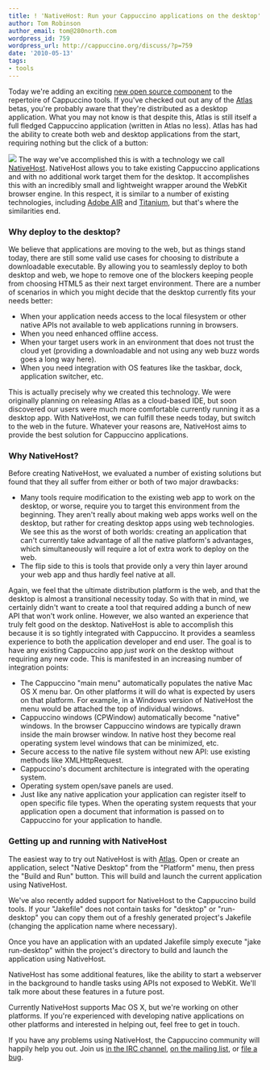 ```yaml
---
title: ! 'NativeHost: Run your Cappuccino applications on the desktop'
author: Tom Robinson
author_email: tom@280north.com
wordpress_id: 759
wordpress_url: http://cappuccino.org/discuss/?p=759
date: '2010-05-13'
tags:
- tools
---
```



Today we're adding an exciting [new open source component](http://github.com/280north/cappuccino/tree/master/Tools/NativeHost) to the repertoire of Cappuccino tools. If you've checked out out any of the [Atlas](http://280atlas.com/) betas, you're probably aware that they're distributed as a desktop application. What you may not know is that despite this, Atlas is still itself a full fledged Cappuccino application (written in Atlas no less). Atlas has had the ability to create both web and desktop applications from the start, requiring nothing but the click of a button:

[![](/img/cpo-uploads/2010/05/atlas-desktop-native.png)](/img/cpo-uploads/2010/05/atlas-desktop-native.png) The way we've accomplished this is with a technology we call [NativeHost](http://github.com/280north/cappuccino/tree/master/Tools/NativeHost). NativeHost allows you to take existing Cappuccino applications and with no additional work target them for the desktop. It accomplishes this with an incredibly small and lightweight wrapper around the WebKit browser engine. In this respect, it is similar to a number of existing technologies, including [Adobe AIR](http://www.adobe.com/products/air/) and [Titanium](http://www.appcelerator.com/), but that's where the similarities end.

### Why deploy to the desktop?

 We believe that applications are moving to the web, but as things stand today, there are still some valid use cases for choosing to distribute a downloadable executable. By allowing you to seamlessly deploy to both desktop and web, we hope to remove one of the blockers keeping people from choosing HTML5 as their next target environment. There are a number of scenarios in which you might decide that the desktop currently fits your needs better:

* When your application needs access to the local filesystem or other native APIs not available to web applications running in browsers.
* When you need enhanced offline access.
* When your target users work in an environment that does not trust the cloud yet (providing a downloadable and not using any web buzz words goes a long way here).
* When you need integration with OS features like the taskbar, dock, application switcher, etc.

 This is actually precisely why we created this technology. We were originally planning on releasing Atlas as a cloud-based IDE, but soon discovered our users were much more comfortable currently running it as a desktop app. With NativeHost, we can fulfill these needs today, but switch to the web in the future. Whatever your reasons are, NativeHost aims to provide the best solution for Cappuccino applications.

### Why NativeHost?

 Before creating NativeHost, we evaluated a number of existing solutions but found that they all suffer from either or both of two major drawbacks:

* Many tools require modification to the existing web app to work on the desktop, or worse, require you to target this environment from the beginning. They aren't really about making web apps works well on the desktop, but rather for creating desktop apps using web technologies. We see this as the worst of both worlds: creating an application that can't currently take advantage of all the native platform's advantages, which simultaneously will require a lot of extra work to deploy on the web.
* The flip side to this is tools that provide only a very thin layer around your web app and thus hardly feel native at all.

Again, we feel that the ultimate distribution platform is the web, and that the desktop is almost a transitional necessity today. So with that in mind, we certainly didn't want to create a tool that required adding a bunch of new API that won't work online. However, we also wanted an experience that truly felt good on the desktop. NativeHost is able to accomplish this because it is so tightly integrated with Cappuccino. It provides a seamless experience to both the application developer and end user. The goal is to have any existing Cappuccino app _just work_ on the desktop without requiring any new code. This is manifested in an increasing number of integration points:

* The Cappuccino "main menu" automatically populates the native Mac OS X menu bar. On other platforms it will do what is expected by users on that platform. For example, in a Windows version of NativeHost the menu would be attached the top of individual windows.
* Cappuccino windows (CPWindow) automatically become "native" windows. In the browser Cappuccino windows are typically drawn inside the main browser window. In native host they become real operating system level windows that can be minimized, etc.
* Secure access to the native file system without new API: use existing methods like XMLHttpRequest.
* Cappuccino's document architecture is integrated with the operating system.
* Operating system open/save panels are used.
* Just like any native application your application can register itself to open specific file types. When the operating system requests that your application open a document that information is passed on to Cappuccino for your application to handle.

### Getting up and running with NativeHost

 The easiest way to try out NativeHost is with&nbsp;[Atlas](http://280atlas.com/). Open or create an application, select "Native Desktop" from the "Platform" menu, then press the "Build and Run" button. This will build and launch the current application using NativeHost.

We've also recently added support for NativeHost to the Cappuccino build tools. If your "Jakefile" does not contain tasks for "desktop" or "run-desktop" you can copy them out of a freshly generated project's Jakefile (changing the application name where necessary).

Once you have an application with an updated Jakefile simply execute "jake run-desktop" within the project's directory to build and launch the application using NativeHost.

NativeHost has some additional features, like the ability to start a webserver in the background to handle tasks using APIs not exposed to WebKit. We'll talk more about these features in a future post.

Currently NativeHost supports Mac OS X, but we're working on other platforms.&nbsp;If you're experienced with developing native applications on other platforms and interested in helping out, feel free to get in touch.

If you have any problems using NativeHost, the Cappuccino community will happily help you out. Join us [in the IRC channel](http://www.cappuccino-project.org/discuss/list.php),&nbsp;[on the mailing list](http://www.cappuccino-project.org/discuss/list.php), or [file a bug](http://github.com/280north/cappuccino/issues).



